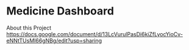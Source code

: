# Medicine Dashboard
About this Project
https://docs.google.com/document/d/13LcVurulPasDi6kiZfLyocYioCv-eNNtTUsMl66gNBg/edit?usp=sharing
